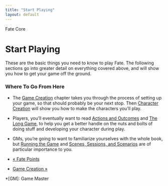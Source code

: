 ```yaml
---
title: "Start Playing"
layout: default
---
```

    
Fate Core

#  Start Playing

These are the basic things you need to know to play Fate. The following
sections go into greater detail on everything covered above, and will show you
how to get your game off the ground.

### Where To Go From Here

  * The [Game Creation](../../fate-core/game-creation) chapter takes you through the process of setting up your game, so that should probably be your next stop. Then [Character Creation](../../fate-core/character-creation) will show you how to make the characters you’ll play.
  * Players, you’ll eventually want to read [Actions and Outcomes](../../fate-core/actions-outcomes) and [The Long Game](../../fate-core/long-game), to help you get a better handle on the nuts and bolts of doing stuff and developing your character during play.
  * GMs, you’re going to want to familiarize yourselves with the whole book, but [Running the Game](../../fate-core/running-game) and [Scenes, Sessions, and Scenarios](../../fate-core/scenes-sessions-scenarios) are of particular importance to you.

  * [« Fate Points](/fate-core/fate-points)
  * [Game Creation »](/fate-core/game-creation)

  *[GM]: Game Master

